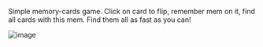 Simple memory-cards game. Click on card to flip, remember mem on it, find all cards with this mem. Find them all as fast as you can!

![image](https://github.com/Mouserr/Mem-o-Game/assets/3993817/0697d8c0-4178-4026-a9f1-ccc0e598c653)
